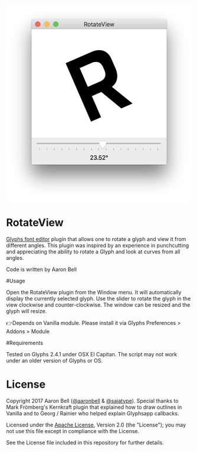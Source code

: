 ![RotateView window](RotateView.png "RotateView")

# RotateView
[Glyphs font editor](http://glyphsapp.com/) plugin that allows one to rotate a glyph and view it from different angles. This plugin was inspired by an experience in punchcutting and appreciating the ability to rotate a Glyph and look at curves from all angles. 

Code is written by Aaron Bell

#Usage

Open the RotateView plugin from the Window menu. 
It will automatically display the currently selected glyph. 
Use the slider to rotate the glyph in the view clockwise and counter-clockwise.
The window can be resized and the glyph will resize. 

👉Depends on Vanilla module. Please install it via Glyphs Preferences > Addons > Module

#Requirements

Tested on Glyphs 2.4.1 under OSX El Capitan. The script may not work under an older version of Glyphs or OS. 

# License

Copyright 2017 Aaron Bell ([@aaronbell](http://twitter.com/aaronbell) & [@sajatype](http://twitter.com/sajatype)). Special thanks to Mark Frömberg's Kernkraft plugin that explained how to draw outlines in Vanilla and to Georg / Rainier who helped explain Glyphsapp callbacks.

Licensed under the [Apache License](http://www.apache.org/licenses/LICENSE-2.0), Version 2.0 (the "License"); you may not use this file except in compliance with the License.

See the License file included in this repository for further details.